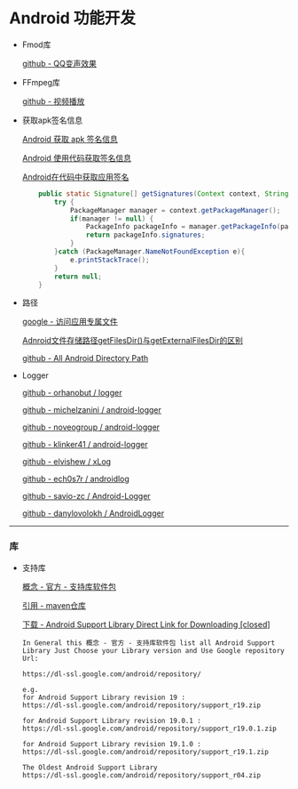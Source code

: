 # Android 功能开发

* Fmod库

  [github - QQ变声效果](https://github.com/onestravel/QQVoiceChange)

* FFmpeg库

  [github - 视频播放](https://github.com/onestravel/FFmpegDemo)

* 获取apk签名信息

  [Android 获取 apk 签名信息](https://juejin.cn/post/6844903950605352967)
  
  [Android 使用代码获取签名信息](https://blog.csdn.net/hcwfc/article/details/41560591)
  
  [Android在代码中获取应用签名](https://www.cnblogs.com/shenchanghui/p/7910695.html)
  
  ``` java
      public static Signature[] getSignatures(Context context, String packageName){
          try {
              PackageManager manager = context.getPackageManager();
              if(manager != null) {
                  PackageInfo packageInfo = manager.getPackageInfo(packageName, PackageManager.GET_SIGNATURES);
                  return packageInfo.signatures;
              }
          }catch (PackageManager.NameNotFoundException e){
              e.printStackTrace();
          }
          return null;
      }
  ```
  
* 路径

  [google - 访问应用专属文件](https://developer.android.com/training/data-storage/app-specific?hl=zh-cn#java)

  [Adnroid文件存储路径getFilesDir()与getExternalFilesDir的区别](https://blog.csdn.net/losefrank/article/details/53464646)

  [github - All Android Directory Path](https://gist.github.com/lopspower/76421751b21594c69eb2)
  
* Logger

  [github - orhanobut / logger](https://github.com/orhanobut/logger)

  [github - michelzanini / android-logger](https://github.com/michelzanini/android-logger)

  [github - noveogroup / android-logger](https://github.com/noveogroup/android-logger)

  [github - klinker41 / android-logger](https://github.com/klinker41/android-logger)

  [github - elvishew / xLog](https://github.com/elvishew/xLog)

  [github - ech0s7r / androidlog](https://github.com/ech0s7r/androidlog)

  [github - savio-zc / Android-Logger](https://github.com/savio-zc/Android-Logger)

  [github - danylovolokh / AndroidLogger](https://github.com/danylovolokh/AndroidLogger)



---



### 库

* 支持库

  [概念 - 官方 - 支持库软件包](https://developer.android.com/topic/libraries/support-library/packages)

  [引用 - maven仓库](https://mvnrepository.com/artifact/com.android.support/support-v4)

  [下载 - Android Support Library Direct Link for Downloading [closed]](https://stackoverflow.com/questions/12518002/android-support-library-direct-link-for-downloading)

  ``` text
  In General this 概念 - 官方 - 支持库软件包 list all Android Support Library Just Choose your Library version and Use Google repository Url:
  
  https://dl-ssl.google.com/android/repository/
  
  e.g.
  for Android Support Library revision 19 :
  https://dl-ssl.google.com/android/repository/support_r19.zip
  
  for Android Support Library revision 19.0.1 :
  https://dl-ssl.google.com/android/repository/support_r19.0.1.zip
  
  for Android Support Library revision 19.1.0 :
  https://dl-ssl.google.com/android/repository/support_r19.1.zip
  
  The Oldest Android Support Library
  https://dl-ssl.google.com/android/repository/support_r04.zip
  ```

  